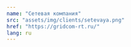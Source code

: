 ```yaml
---
name: "Сетевая компания"
src: "assets/img/clients/setevaya.png"
href: "https://gridcom-rt.ru/"
lang: ru
---
```

